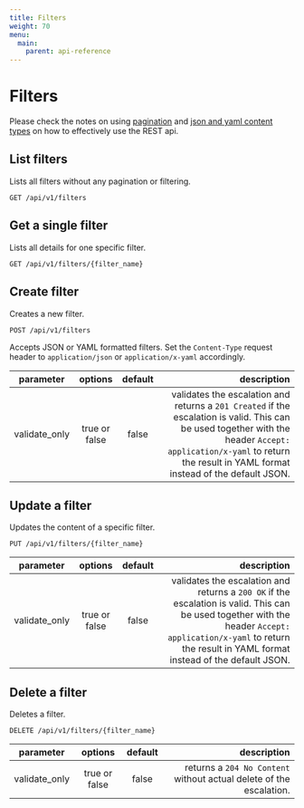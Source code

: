 ```yaml
---
title: Filters
weight: 70
menu:
  main:
    parent: api-reference
---
```


# Filters

Please check the notes on using [pagination](/documentation/api-reference/#pagination) and [json and yaml content types](/documentation/api-reference/#content-types) on how to effectively use the REST api.

## List filters

Lists all filters without any pagination or filtering.

    GET /api/v1/filters

## Get a single filter

Lists all details for one specific filter.

    GET /api/v1/filters/{filter_name}

## Create filter

Creates a new filter.

    POST /api/v1/filters

Accepts JSON or YAML formatted filters. Set the `Content-Type` request header to `application/json` or `application/x-yaml` accordingly.    

| parameter     | options           | default          | description       |
| ------------- |:-----------------:|:----------------:| -----------------:|
| validate_only | true or false     | false            | validates the escalation and returns a `201 Created` if the escalation is valid. This can be used together with the header `Accept: application/x-yaml` to return the result in YAML format instead of the default JSON. 

## Update a filter

Updates the content of a specific filter.

    PUT /api/v1/filters/{filter_name}

| parameter     | options           | default          | description      |
| ------------- |:-----------------:|:----------------:| ----------------:|
| validate_only | true or false     | false            | validates the escalation and returns a `200 OK` if the escalation is valid. This can be used together with the header `Accept: application/x-yaml` to return the result in YAML format instead of the default JSON. 

## Delete a filter

Deletes a filter.        

    DELETE /api/v1/filters/{filter_name}

| parameter     | options           | default          | description      |
| ------------- |:-----------------:|:----------------:| ----------------:|
| validate_only | true or false     | false            | returns a `204 No Content` without actual delete of the escalation.
